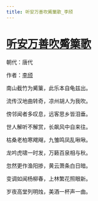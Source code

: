 ```yaml
---
title: 听安万善吹觱篥歌_李颀
---
```


# [听安万善吹觱篥歌](http://so.gushiwen.org/view_6033.aspx)

朝代：唐代

作者：[李颀](http://so.gushiwen.org/author_671.aspx)

南山截竹为觱篥，此乐本自龟兹出。

流传汉地曲转奇，凉州胡人为我吹。

傍邻闻者多叹息，远客思乡皆泪垂。

世人解听不解赏，长飙风中自来往。

枯桑老柏寒飕飗，九雏鸣凤乱啾啾。

龙吟虎啸一时发，万籁百泉相与秋。

忽然更作渔阳掺，黄云萧条白日暗。

变调如闻杨柳春，上林繁花照眼新。

岁夜高堂列明烛，美酒一杯声一曲。